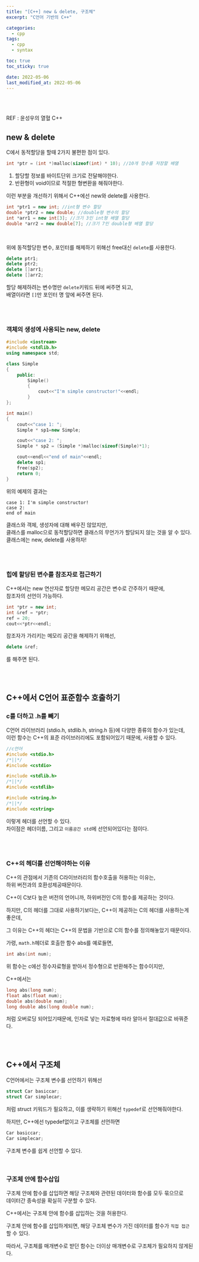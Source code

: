 ```yaml
---
title: "[C++] new & delete, 구조체"
excerpt: "C언어 기반의 C++"

categories:
  - cpp
tags:
  - cpp
  - syntax

toc: true
toc_sticky: true

date: 2022-05-06
last_modified_at: 2022-05-06
---
```


<br>
<br>

REF : 윤성우의 열혈 C++


## new & delete

C에서 동적할당을 할때 2가지 불편한 점이 있다.  

```cpp
int	*ptr = (int *)malloc(sizeof(int) * 10); //10개 정수를 저장할 배열
```

1. 할당할 정보를 바이트단위 크기로 전달해야한다.
2. 반환형이 void이므로 적절한 형변환을 해줘야한다.

이런 부분을 개선하기 위해서 C++에선 new와 delete를 사용한다.  

```cpp
int *ptr1 = new int; //int형 변수 할당
double *ptr2 = new double; //double형 변수의 할당
int *arr1 = new int[3]; //크기 3인 int형 배열 할당
double *arr2 = new double[7]; //크기 7인 double형 배열 할당
```

<br>

위에 동적할당한 변수, 포인터를 해제하기 위해선 free대신 `delete`를 사용한다.  

```cpp
delete ptr1;
delete ptr2;
delete []arr1;
delete []arr2;
```

할당 해제하려는 변수명만 `delete`키워드 뒤에 써주면 되고,  
배열이라면 `[]`만 포인터 명 앞에 써주면 된다.  


<br><br>


### 객체의 생성에 사용되는 new, delete

```cpp
#include <iostream>
#include <stdlib.h>
using namespace std;

class Simple
{
	public:
		Simple()
		{
			cout<<"I'm simple constructor!"<<endl;
		}
};

int main()
{
	cout<<"case 1: ";
	Simple * sp1=new Simple;

	cout<<"case 2: ";
	Simple * sp2 = (Simple *)malloc(sizeof(Simple)*1);

	cout<<endl<<"end of main"<<endl;
	delete sp1;
	free(sp2);
	return 0;
}
```

위의 예제의 결과는  

```text
case 1: I'm simple constructor!
case 2: 
end of main
```


클래스와 객체, 생성자에 대해 배우진 않았지만,  
클래스를 malloc으로 동적할당하면 클래스의 무언가가 할당되지 않는 것을 알 수 있다.  
클래스에는 new, delete를 사용하자!  

<br><br>

### 힙에 할당된 변수를 참조자로 접근하기

C++에서는 new 연산자로 할당한 메모리 공간은 변수로 간주하기 때문에,  
참조자의 선언이 가능하다.  

```cpp
int *ptr = new int;
int &ref = *ptr;
ref = 20;
cout<<*ptr<<endl;
```

참조자가 가리키는 메모리 공간을 해제하기 위해선,  

```cpp
delete &ref;
```
를 해주면 된다.  


<br><br>

## C++에서 C언어 표준함수 호출하기

### c를 더하고 .h를 빼기

C언어 라이브러리 (stdio.h, stdlib.h, string.h 등)에 다양한 종류의 함수가 있는데,  
이런 함수는 C++의 표준 라이브러리에도 포함되어있기 때문에, 사용할 수 있다.  


```cpp
//c언어
#include <stdio.h> 
/*||*/ 
#include <cstdio>

#include <stdlib.h> 
/*||*/
#include <cstdlib>

#include <string.h> 
/*||*/
#include <cstring>
```

이렇게 헤더를 선언할 수 있다.  
차이점은 헤더이름, 그리고 `이름공간 std`에 선언되어있다는 점이다.  


<br><br>

### C++의 헤더를 선언해야하는 이유

C++의 관점에서 기존의 C라이브러리의 함수호출을 허용하는 이유는,  
하위 버전과의 호환성제공때문이다.  

C++이 C보다 높은 버전의 언어니까, 하위버전인 C의 함수를 제공하는 것이다.  


하지만, C의 헤더를 그대로 사용하기보다는, C++이 제공하는 C의 헤더를 사용하는게 좋은데,  

그 이유는 C++의 헤더는 C++의 문법을 기반으로 C의 함수를 정의해놓았기 때문이다.  

가령, `math.h`헤더로 호출한 함수 abs를 예로들면,  

```cpp
int abs(int num);
```
위 함수는 c에선 정수자료형을 받아서 정수형으로 반환해주는 함수이지만,  

C++에서는  

```cpp
long abs(long num);
float abs(float num);
double abs(double num);
long double abs(long double num);
```
처럼 오버로딩 되어있기때문에, 인자로 넣는 자료형에 따라 알아서 절대값으로 바꿔준다.  

<br><br>


## C++에서 구조체

C언어에서는 구조체 변수를 선언하기 위해선  

```cpp
struct Car basiccar;
struct Car simplecar;
```

처럼 struct 키워드가 필요하고, 이를 생략하기 위해선 `typedef`로 선언해줘야한다.  

하지만, C++에선 typedef없이고 구조체를 선언하면  

```cpp
Car basiccar;
Car simplecar;
```
구조체 변수를 쉽게 선언할 수 있다.


<br>

### 구조체 안에 함수삽입

구조체 안에 함수를 삽입하면 해당 구조체와 관련된 데이터와 함수를 모두 묶으므로  
데이터간 종속성을 확실히 구분할 수 있다.  

C++에서는 구조체 안에 함수를 삽입하는 것을 허용한다.  

구조체 안에 함수를 삽입하게되면, 해당 구조체 변수가 가진 데이터를 함수가 `직접 접근`할 수 있다.  

따라서, 구조체를 매개변수로 받던 함수는 더이상 매개변수로 구조체가 필요하지 않게된다.  











